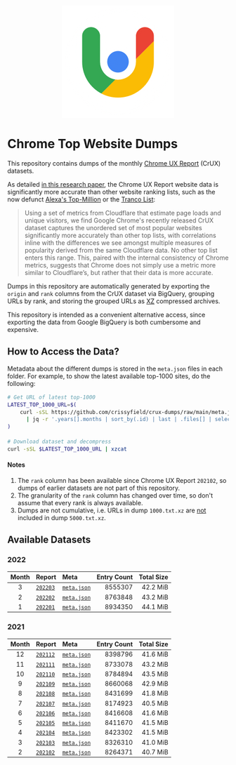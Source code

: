 <p align="center">
    <img width="256" src="assets/crux.png">
</p>

# Chrome Top Website Dumps

This repository contains dumps of the monthly [Chrome UX Report](https://developer.chrome.com/docs/crux/) (CrUX) datasets.

As detailed [in this research paper](https://zakird.com/papers/toplists.pdf), the Chrome UX Report website data is significantly more accurate than other website ranking lists, such as the now defunct [Alexa's Top-Million](https://www.alexa.com) or the [Tranco List](http://tranco-list.eu):

> Using a set of metrics from Cloudflare that estimate page loads and unique visitors, we find Google Chrome's recently released CrUX dataset captures the unordered set of most popular websites significantly more accurately than other top lists, with correlations inline with the differences we see amongst multiple measures of popularity derived from the same Cloudflare data. No other top list enters this range. This, paired with the internal consistency of Chrome metrics, suggests that Chrome does not simply use a metric more similar to Cloudflare’s, but rather that their data is more accurate.

Dumps in this repository are automatically generated by exporting the `origin` and `rank` columns from the CrUX dataset via BigQuery, grouping URLs by rank, and storing the grouped URLs as [XZ](https://tukaani.org/xz/) compressed archives.

This repository is intended as a convenient alternative access, since exporting the data from Google BigQuery is both cumbersome and expensive.


## How to Access the Data?

Metadata about the different dumps is stored in the `meta.json` files in each folder. For example, to show the latest available top-1000 sites, do the following:

```bash
# Get URL of latest top-1000
LATEST_TOP_1000_URL=$(
    curl -sSL https://github.com/crissyfield/crux-dumps/raw/main/meta.json \
      | jq -r '.years[].months | sort_by(.id) | last | .files[] | select(.rank == 1000) | .url'
)

# Download dataset and decompress
curl -sSL $LATEST_TOP_1000_URL | xzcat
```

#### Notes

1. The `rank` column has been available since Chrome UX Report `202102`, so dumps of earlier datasets are not part of this repository.
2. The granularity of the `rank` column has changed over time, so don't assume that every rank is always available.
3. Dumps are not cumulative, i.e. URLs in dump `1000.txt.xz` are <u>not</u> included in dump `5000.txt.xz`.


## Available Datasets

### 2022

| Month | Report | Meta | Entry Count | Total Size |
|:-----:|:-------|:-----|------------:|-----------:|
| 3 | [`202203`](https://github.com/crissyfield/crux-dumps/blob/main/2022/03) | [`meta.json`](https://github.com/crissyfield/crux-dumps/raw/main/2022/03/meta.json) | 8555307 | 42.2 MiB |
| 2 | [`202202`](https://github.com/crissyfield/crux-dumps/blob/main/2022/02) | [`meta.json`](https://github.com/crissyfield/crux-dumps/raw/main/2022/02/meta.json) | 8763848 | 43.2 MiB |
| 1 | [`202201`](https://github.com/crissyfield/crux-dumps/blob/main/2022/01) | [`meta.json`](https://github.com/crissyfield/crux-dumps/raw/main/2022/01/meta.json) | 8934350 | 44.1 MiB |

### 2021

| Month | Report | Meta | Entry Count | Total Size |
|:-----:|:-------|:-----|------------:|-----------:|
| 12 | [`202112`](https://github.com/crissyfield/crux-dumps/blob/main/2021/12) | [`meta.json`](https://github.com/crissyfield/crux-dumps/raw/main/2021/12/meta.json) | 8398796 | 41.6 MiB |
| 11 | [`202111`](https://github.com/crissyfield/crux-dumps/blob/main/2021/11) | [`meta.json`](https://github.com/crissyfield/crux-dumps/raw/main/2021/11/meta.json) | 8733078 | 43.2 MiB |
| 10 | [`202110`](https://github.com/crissyfield/crux-dumps/blob/main/2021/10) | [`meta.json`](https://github.com/crissyfield/crux-dumps/raw/main/2021/10/meta.json) | 8784894 | 43.5 MiB |
| 9 | [`202109`](https://github.com/crissyfield/crux-dumps/blob/main/2021/09) | [`meta.json`](https://github.com/crissyfield/crux-dumps/raw/main/2021/09/meta.json) | 8660068 | 42.9 MiB |
| 8 | [`202108`](https://github.com/crissyfield/crux-dumps/blob/main/2021/08) | [`meta.json`](https://github.com/crissyfield/crux-dumps/raw/main/2021/08/meta.json) | 8431699 | 41.8 MiB |
| 7 | [`202107`](https://github.com/crissyfield/crux-dumps/blob/main/2021/07) | [`meta.json`](https://github.com/crissyfield/crux-dumps/raw/main/2021/07/meta.json) | 8174923 | 40.5 MiB |
| 6 | [`202106`](https://github.com/crissyfield/crux-dumps/blob/main/2021/06) | [`meta.json`](https://github.com/crissyfield/crux-dumps/raw/main/2021/06/meta.json) | 8416608 | 41.6 MiB |
| 5 | [`202105`](https://github.com/crissyfield/crux-dumps/blob/main/2021/05) | [`meta.json`](https://github.com/crissyfield/crux-dumps/raw/main/2021/05/meta.json) | 8411670 | 41.5 MiB |
| 4 | [`202104`](https://github.com/crissyfield/crux-dumps/blob/main/2021/04) | [`meta.json`](https://github.com/crissyfield/crux-dumps/raw/main/2021/04/meta.json) | 8423302 | 41.5 MiB |
| 3 | [`202103`](https://github.com/crissyfield/crux-dumps/blob/main/2021/03) | [`meta.json`](https://github.com/crissyfield/crux-dumps/raw/main/2021/03/meta.json) | 8326310 | 41.0 MiB |
| 2 | [`202102`](https://github.com/crissyfield/crux-dumps/blob/main/2021/02) | [`meta.json`](https://github.com/crissyfield/crux-dumps/raw/main/2021/02/meta.json) | 8264371 | 40.7 MiB |

